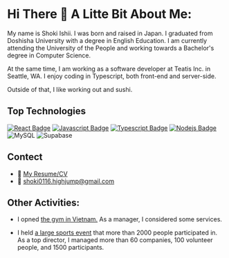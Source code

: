 # Hi There 👋 A Litte Bit About Me:

My name is Shoki Ishii. I was born and raised in Japan. I graduated from Doshisha University with a degree in English Education.
I am currently attending the University of the People and working towards a Bachelor's degree in Computer Science.

At the same time, I am working as a software developer at Teatis Inc. in Seattle, WA.
I enjoy coding in Typescript, both front-end and server-side.

Outside of that, I like working out and sushi.

## Top Technologies

[![React Badge](https://img.shields.io/badge/-React-61DBFB?style=for-the-badge&labelColor=black&logo=react&logoColor=61DBFB)](#) [![Javascript Badge](https://img.shields.io/badge/-Javascript-F0DB4F?style=for-the-badge&labelColor=black&logo=javascript&logoColor=F0DB4F)](#) [![Typescript Badge](https://img.shields.io/badge/-Typescript-007acc?style=for-the-badge&labelColor=black&logo=typescript&logoColor=007acc)](#) [![Nodejs Badge](https://img.shields.io/badge/-Nodejs-3C873A?style=for-the-badge&labelColor=black&logo=node.js&logoColor=3C873A)](#) ![MySQL](https://img.shields.io/badge/mysql-%2300f.svg?style=for-the-badge&labelColor=black&logo=mysql&logoColor=white) ![Supabase](https://img.shields.io/badge/Supabase-3ECF8E?style=for-the-badge&labelColor=black&logo=supabase&logoColor=white)


## Contect
- :paperclip: [My Resume/CV](https://github.com/Sho-ki/my-portfolio/blob/main/public/resume.pdf)
- :email: shoki0116.highjump@gmail.com



## Other Activities:
- I opned [the gym in Vietnam.](https://www.vehofitness.com)
As a manager, I considered some services.


- I held [a large sports event](https://www.jbav-ekiden.com/9) that more than 2000 people participated in.
As a top director, I managed more than 60 companies, 100 volunteer people, and 1500 participants.





